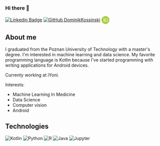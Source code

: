 ### Hi there 👋
[![Linkedin Badge](https://img.shields.io/badge/-Dominik%20Kossinski-blue?style=flat-square&logo=Linkedin&logoColor=white&link=https://www.linkedin.com/in/dominik-kossinski/)](https://www.linkedin.com/in/dominik-kossinski/)
[![GitHub DominikKossinski](https://img.shields.io/github/followers/DominikKossinski?label=follow&style=social)](https://github.com/DominikKossinski)
<a  href="https://orcid.org/0000-0003-2321-3677"><img style="vertical-align:middle" src="assets/ORCIDiD_icon128x128.png" width="25" height="25"/></a>

## About me

I graduated from the Poznan University of Technology with a master's degree. I'm interested in machine learning and data science. My favorite programming language is Kotlin because I've started programming with writing applications for Android devices.

Currenty working at iYoni.

Interests:
- Machine Learning In Medicine
- Data Science
- Computer vision
- Android

## Technologies

![Kotlin](https://img.shields.io/static/v1?label=&message=Kotlin&color=A0A0A0&logo=kotlin&logoColor=FFFFFF)
![Python](https://img.shields.io/static/v1?label=&message=Python&color=A0A0A0&logo=python&logoColor=FFFFFF)
![R](https://img.shields.io/static/v1?label=&message=R&color=A0A0A0&logo=r&logoColor=FFFFFF)
![Java](https://img.shields.io/static/v1?label=&message=Java&color=A0A0A0&logo=java&logoColor=FFFFFF)
![Jupyter](https://img.shields.io/static/v1?label=&message=Jupyter&color=A0A0A0&logo=jupyter&logoColor=FFFFFF)

<!--
**DominikKossinski/DominikKossinski** is a ✨ _special_ ✨ repository because its `README.md` (this file) appears on your GitHub profile.

Here are some ideas to get you started:

- 🔭 I’m currently working on ...
- 🌱 I’m currently learning ...
- 👯 I’m looking to collaborate on ...
- 🤔 I’m looking for help with ...
- 💬 Ask me about ...
- 📫 How to reach me: ...
- 😄 Pronouns: ...
- ⚡ Fun fact: ...
-->
